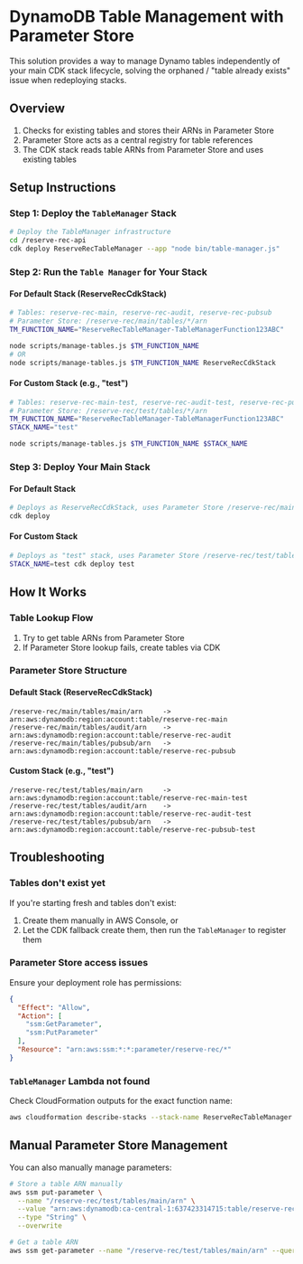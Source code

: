 # DynamoDB Table Management with Parameter Store

This solution provides a way to manage Dynamo tables independently of your main CDK stack lifecycle, solving the orphaned / "table already exists" issue when redeploying stacks.

## Overview

1. Checks for existing tables and stores their ARNs in Parameter Store
2. Parameter Store acts as a central registry for table references
3. The CDK stack reads table ARNs from Parameter Store and uses existing tables

## Setup Instructions

### Step 1: Deploy the `TableManager` Stack

```bash
# Deploy the TableManager infrastructure
cd /reserve-rec-api
cdk deploy ReserveRecTableManager --app "node bin/table-manager.js"
```

### Step 2: Run the `Table Manager` for Your Stack

#### For Default Stack (ReserveRecCdkStack)
```bash
# Tables: reserve-rec-main, reserve-rec-audit, reserve-rec-pubsub
# Parameter Store: /reserve-rec/main/tables/*/arn
TM_FUNCTION_NAME="ReserveRecTableManager-TableManagerFunction123ABC"

node scripts/manage-tables.js $TM_FUNCTION_NAME
# OR
node scripts/manage-tables.js $TM_FUNCTION_NAME ReserveRecCdkStack
```

#### For Custom Stack (e.g., "test")
```bash
# Tables: reserve-rec-main-test, reserve-rec-audit-test, reserve-rec-pubsub-test  
# Parameter Store: /reserve-rec/test/tables/*/arn
TM_FUNCTION_NAME="ReserveRecTableManager-TableManagerFunction123ABC"
STACK_NAME="test"

node scripts/manage-tables.js $TM_FUNCTION_NAME $STACK_NAME
```

### Step 3: Deploy Your Main Stack

#### For Default Stack
```bash
# Deploys as ReserveRecCdkStack, uses Parameter Store /reserve-rec/main/tables/*/arn
cdk deploy
```

#### For Custom Stack  
```bash
# Deploys as "test" stack, uses Parameter Store /reserve-rec/test/tables/*/arn
STACK_NAME=test cdk deploy test
```

## How It Works

### Table Lookup Flow

1. Try to get table ARNs from Parameter Store
2. If Parameter Store lookup fails, create tables via CDK

### Parameter Store Structure

#### Default Stack (ReserveRecCdkStack)
```
/reserve-rec/main/tables/main/arn     -> arn:aws:dynamodb:region:account:table/reserve-rec-main
/reserve-rec/main/tables/audit/arn    -> arn:aws:dynamodb:region:account:table/reserve-rec-audit
/reserve-rec/main/tables/pubsub/arn   -> arn:aws:dynamodb:region:account:table/reserve-rec-pubsub
```

#### Custom Stack (e.g., "test")
```
/reserve-rec/test/tables/main/arn     -> arn:aws:dynamodb:region:account:table/reserve-rec-main-test
/reserve-rec/test/tables/audit/arn    -> arn:aws:dynamodb:region:account:table/reserve-rec-audit-test
/reserve-rec/test/tables/pubsub/arn   -> arn:aws:dynamodb:region:account:table/reserve-rec-pubsub-test
```

## Troubleshooting

### Tables don't exist yet

If you're starting fresh and tables don't exist:

1. Create them manually in AWS Console, or
2. Let the CDK fallback create them, then run the `TableManager` to register them

### Parameter Store access issues

Ensure your deployment role has permissions:
```json
{
  "Effect": "Allow",
  "Action": [
    "ssm:GetParameter",
    "ssm:PutParameter"
  ],
  "Resource": "arn:aws:ssm:*:*:parameter/reserve-rec/*"
}
```

### `TableManager` Lambda not found

Check CloudFormation outputs for the exact function name:
```bash
aws cloudformation describe-stacks --stack-name ReserveRecTableManager --query 'Stacks[0].Outputs'
```

## Manual Parameter Store Management

You can also manually manage parameters:

```bash
# Store a table ARN manually
aws ssm put-parameter \
  --name "/reserve-rec/test/tables/main/arn" \
  --value "arn:aws:dynamodb:ca-central-1:637423314715:table/reserve-rec-main-test" \
  --type "String" \
  --overwrite

# Get a table ARN
aws ssm get-parameter --name "/reserve-rec/test/tables/main/arn" --query 'Parameter.Value' --output text
```
